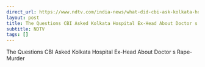 ```yaml
---
direct_url: https://www.ndtv.com/india-news/what-did-cbi-ask-kolkata-hospital-ex-head-about-doctors-rape-murder-6370141
layout: post
title: The Questions CBI Asked Kolkata Hospital Ex-Head About Doctor s Rape-Murder
subtitle: NDTV
tags: []
---
```


The Questions CBI Asked Kolkata Hospital Ex-Head About Doctor s Rape-Murder
